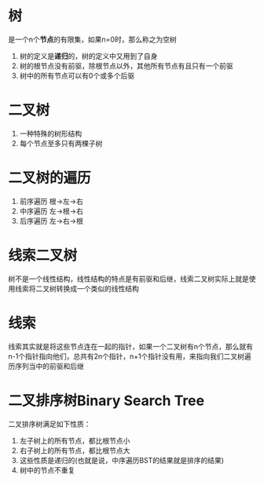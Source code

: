 # 树
是一个n个**节点**的有限集，如果n=0时，那么称之为空树

1. 树的定义是**递归**的，树的定义中又用到了自身
2. 树的根节点没有前驱，除根节点以外，其他所有节点有且只有一个前驱
3. 树中的所有节点可以有0个或多个后驱

# 二叉树
1. 一种特殊的树形结构
2. 每个节点至多只有两棵子树

# 二叉树的遍历
1. 前序遍历 根->左->右
2. 中序遍历 左->根->右
3. 后序遍历 左->右->根

# 线索二叉树
树不是一个线性结构，线性结构的特点是有前驱和后继，线索二叉树实际上就是使用线索将二叉树转换成一个类似的线性结构

# 线索
线索其实就是将这些节点连在一起的指针，如果一个二叉树有n个节点，那么就有n-1个指针指向他们，总共有2n个指针，n+1个指针没有用，来指向我们二叉树遍历序列当中的前驱和后继

# 二叉排序树Binary Search Tree
二叉排序树满足如下性质：
1. 左子树上的所有节点，都比根节点小
2. 右子树上的所有节点，都比根节点大
3. 这些性质是递归的(也就是说，中序遍历BST的结果就是排序的结果)
4. 树中的节点不重复
   
